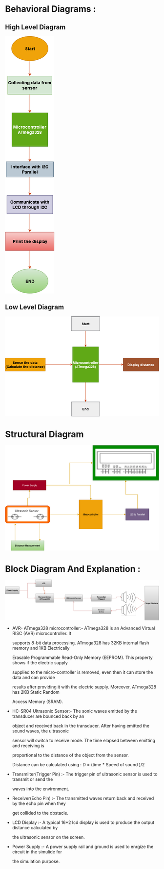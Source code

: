 # Behavioral Diagrams :

## High Level Diagram

![diagram](https://github.com/AmitKumar-30120/M2_EmbSys/blob/main/Project/2_Architecture/Behavioral%20Diagrams/behavioral_diagram1.png)


## Low Level Diagram

![diagram](https://github.com/AmitKumar-30120/M2_EmbSys/blob/main/Project/2_Architecture/Behavioral%20Diagrams/behavioral_diagram2.png)

# Structural Diagram

![diagram](https://github.com/AmitKumar-30120/M2_EmbSys/blob/main/Project/2_Architecture/Structural%20Diagrams/structural_diagram1.png)

# Block Diagram And Explanation :

![diagram](https://github.com/AmitKumar-30120/M2_EmbSys/blob/main/Project/2_Architecture/block_diagram1.png)

*   AVR- ATmega328 microcontroller:- ATmega328 is an Advanced Virtual RISC (AVR) microcontroller. It 

    supports 8-bit data processing. ATmega328 has 32KB internal flash memory and 1KB Electrically 
    
    Erasable Programmable Read-Only Memory (EEPROM). This property shows if the electric supply 
    
    supplied to the micro-controller is removed, even then it can store the data and can provide 
    
    results after providing it with the electric supply. Moreover, ATmega328 has 2KB Static Random 
    
    Access Memory (SRAM).

*   HC-SR04 Ultrasonic Sensor:- The sonic waves emitted by the transducer are bounced back by an    

    object and received back in the transducer. After having emitted the sound waves, the ultrasonic 
    
    sensor will switch to receive mode. The time elapsed between emitting and receiving is 
    
    proportional to the distance of the object from the sensor.

      Distance can be calculated using : D = (time * Speed of sound )/2

*   Transmiiter(Trigger Pin) :- The trigger pin of ultrasonic sensor is used to transmit or send the 

    waves into the environment.

*   Receiver(Echo Pin) :- The transmitted waves return back and received by the echo pin when they 

    get collided to the obstacle.

*   LCD Display :- A typical 16*2 lcd display is used to produce the output distance calculated by 

    the ultrasonic sensor on the screen.

*   Power Supply :- A power supply rail and ground is used to enrgize the circuit in the simulide for 

    the simulation purpose.

